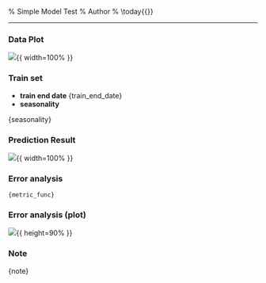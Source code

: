 % Simple Model Test
% Author
% \today{{}}

---

### Data Plot

![]({data_plot}){{ width=100% }}

### Train set

- **train end date** {train_end_date}
- **seasonality**

{seasonality}

### Prediction Result

![]({pred_plot}){{ width=100% }}

### Error analysis

```{{.python}}
{metric_func}
```

### Error analysis (plot)

![]({error_plot}){{ height=90% }}

### Note

{note}
